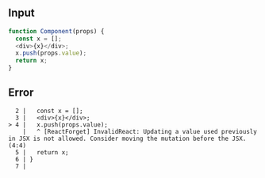 
## Input

```javascript
function Component(props) {
  const x = [];
  <div>{x}</div>;
  x.push(props.value);
  return x;
}

```


## Error

```
  2 |   const x = [];
  3 |   <div>{x}</div>;
> 4 |   x.push(props.value);
    |   ^ [ReactForget] InvalidReact: Updating a value used previously in JSX is not allowed. Consider moving the mutation before the JSX. (4:4)
  5 |   return x;
  6 | }
  7 |
```
          
      